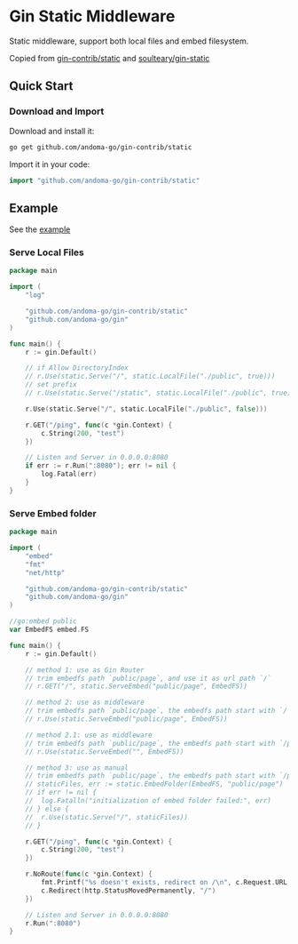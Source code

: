 # Gin Static Middleware

Static middleware, support both local files and embed filesystem.

Copied from [gin-contrib/static](https://github.com/gin-contrib/static) and [soulteary/gin-static](https://github.com/soulteary/gin-static)

## Quick Start

### Download and Import

Download and install it:

```bash
go get github.com/andoma-go/gin-contrib/static
```

Import it in your code:

```go
import "github.com/andoma-go/gin-contrib/static"
```

## Example

See the [example](../examples/static/)

### Serve Local Files

```go
package main

import (
	"log"

	"github.com/andoma-go/gin-contrib/static"
	"github.com/andoma-go/gin"
)

func main() {
	r := gin.Default()

	// if Allow DirectoryIndex
	// r.Use(static.Serve("/", static.LocalFile("./public", true)))
	// set prefix
	// r.Use(static.Serve("/static", static.LocalFile("./public", true)))

	r.Use(static.Serve("/", static.LocalFile("./public", false)))

	r.GET("/ping", func(c *gin.Context) {
		c.String(200, "test")
	})

	// Listen and Server in 0.0.0.0:8080
	if err := r.Run(":8080"); err != nil {
		log.Fatal(err)
	}
}
```

### Serve Embed folder

```go
package main

import (
	"embed"
	"fmt"
	"net/http"

	"github.com/andoma-go/gin-contrib/static"
	"github.com/andoma-go/gin"
)

//go:embed public
var EmbedFS embed.FS

func main() {
	r := gin.Default()

	// method 1: use as Gin Router
	// trim embedfs path `public/page`, and use it as url path `/`
	// r.GET("/", static.ServeEmbed("public/page", EmbedFS))

	// method 2: use as middleware
	// trim embedfs path `public/page`, the embedfs path start with `/`
	// r.Use(static.ServeEmbed("public/page", EmbedFS))

	// method 2.1: use as middleware
	// trim embedfs path `public/page`, the embedfs path start with `/public/page`
	// r.Use(static.ServeEmbed("", EmbedFS))

	// method 3: use as manual
	// trim embedfs path `public/page`, the embedfs path start with `/public/page`
	// staticFiles, err := static.EmbedFolder(EmbedFS, "public/page")
	// if err != nil {
	// 	log.Fatalln("initialization of embed folder failed:", err)
	// } else {
	// 	r.Use(static.Serve("/", staticFiles))
	// }

	r.GET("/ping", func(c *gin.Context) {
		c.String(200, "test")
	})

	r.NoRoute(func(c *gin.Context) {
		fmt.Printf("%s doesn't exists, redirect on /\n", c.Request.URL.Path)
		c.Redirect(http.StatusMovedPermanently, "/")
	})

	// Listen and Server in 0.0.0.0:8080
	r.Run(":8080")
}
```
